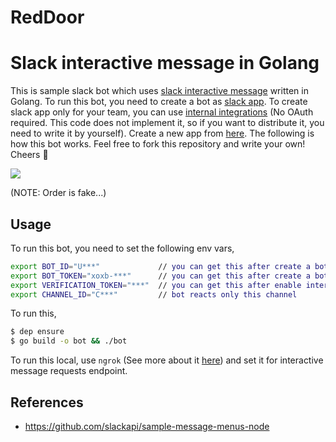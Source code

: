 # RedDoor

# Slack interactive message in Golang

This is sample slack bot which uses [slack interactive message](https://api.slack.com/interactive-messages) written in Golang. To run this bot, you need to create a bot as [slack app](https://api.slack.com/slack-apps). To create slack app only for your team, you can use [internal integrations](https://api.slack.com/internal-integrations) (No OAuth required. This code does not implement it, so if you want to distribute it, you need to write it by yourself). Create a new app from [here](https://api.slack.com/apps). The following is how this bot works. Feel free to fork this repository and write your own! Cheers :beer:

![](/beerbot.gif)

(NOTE: Order is fake...)

## Usage

To run this bot, you need to set the following env vars,

```bash
export BOT_ID="U***"             // you can get this after create a bot user (via slack app management console)
export BOT_TOKEN="xoxb-***"      // you can get this after create a bot user (via slack app management console)
export VERIFICATION_TOKEN="***"  // you can get this after enable interactive message (via slack app management console)
export CHANNEL_ID="C***"         // bot reacts only this channel
```

To run this, 

```bash
$ dep ensure
$ go build -o bot && ./bot
```

To run this local, use `ngrok` (See more about it [here](https://api.slack.com/tutorials/tunneling-with-ngrok)) and set it for interactive message requests endpoint.

## References

- https://github.com/slackapi/sample-message-menus-node
